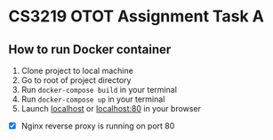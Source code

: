 # CS3219 OTOT Assignment Task A

## How to run Docker container
1. Clone project to local machine
2. Go to root of project directory
3. Run `docker-compose build` in your terminal
4. Run `docker-compose up` in your terminal
5. Launch [localhost](http://localhost/) or [localhost:80](http://localhost:80/) in your browser

- [x] Nginx reverse proxy is running on port 80
